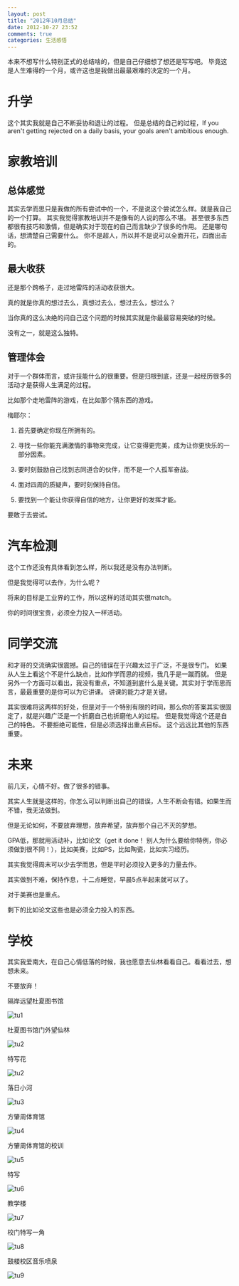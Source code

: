 ```yaml
---
layout: post
title: "2012年10月总结"
date: 2012-10-27 23:52
comments: true
categories: 生活感悟
---
```


本来不想写什么特别正式的总结啥的，但是自己仔细想了想还是写写吧。
毕竟这是人生难得的一个月，或许这也是我做出最最艰难的决定的一个月。

# 升学
这个其实我就是自己不断妥协和退让的过程。
但是总结的自己的过程，If you aren't getting rejected on a daily basis, your goals aren't ambitious enough.

<!--more-->

# 家教培训

## 总体感觉

其实去学而思只是我做的所有尝试中的一个，不是说这个尝试怎么样。就是我自己的一个打算。
其实我觉得家教培训并不是像有的人说的那么不堪。
甚至很多东西都很有技巧和激情，但是确实对于现在的自己而言缺少了很多的作用。
还是哪句话，想清楚自己需要什么。
你不是超人，所以并不是说可以全面开花，四面出击的。

## 最大收获
还是那个跨格子，走过地雷阵的活动收获很大。

真的就是你真的想过去么，真想过去么，想过去么，想过么？

当你真的这么决绝的问自己这个问题的时候其实就是你最最容易突破的时候。

没有之一，就是这么独特。

## 管理体会
对于一个群体而言，或许技能什么的很重要。但是归根到底，还是一起经历很多的活动才是获得人生满足的过程。

比如那个走地雷阵的游戏，在比如那个猜东西的游戏。

梅耶尔：

1. 首先要确定你现在所拥有的。

2. 寻找一些你能充满激情的事物来完成，让它变得更完美，成为让你更快乐的一部分因素。

3. 要时刻鼓励自己找到志同道合的伙伴，而不是一个人孤军奋战。

4. 面对四周的质疑声，要时刻保持自信。

5. 要找到一个能让你获得自信的地方，让你更好的发挥才能。

要敢于去尝试。


# 汽车检测

这个工作还没有具体看到怎么样，所以我还是没有办法判断。

但是我觉得可以去作，为什么呢？

将来的目标是工业界的工作，所以这样的活动其实很match。

你的时间很宝贵，必须全力投入一样活动。

# 同学交流

和才哥的交流确实很震撼。自己的错误在于兴趣太过于广泛，不是很专门。
如果从人生上看这个不是什么缺点，比如作学而思的视频，我几乎是一蹴而就。
但是另外一个方面可以看出，我没有重点，不知道到底什么是关键。其实对于学而思而言，最最重要的是你可以为它讲课。
讲课的能力才是关键。

其实很难将这两样的好处，但是对于一个特别有限的时间，那么你的答案其实很固定了，就是兴趣广泛是一个折磨自己也折磨他人的过程。
但是我觉得这个还是自己的特色。
不要拒绝可能性，但是必须选择出重点目标。
这个远远比其他的东西重要。

# 未来
前几天，心情不好。做了很多的错事。

其实人生就是这样的，你怎么可以判断出自己的错误，人生不断会有错。如果生而不错，我无法做到。

但是无论如何，不要放弃理想，放弃希望，放弃那个自己不灭的梦想。

GPA低，那就用活动补，比如论文（get it done！ 别人为什么要给你特例，你必须做到很不同！），比如美赛，比如PS，比如陶瓷，比如实习经历。

其实我觉得周末可以少去学而思，但是平时必须投入更多的力量去作。

其实做到不难，保持作息，十二点睡觉，早晨5点半起来就可以了。

对于美赛也是重点。

剩下的比如论文这些也是必须全力投入的东西。

# 学校

其实我爱南大，在自己心情低落的时候，我也愿意去仙林看看自己。看看过去，想想未来。

不要放弃！

隔岸远望杜夏图书馆

![tu1](/images/summary1/8.jpg)


杜夏图书馆门外望仙林

![tu2](/images/summary1/1.jpg)

特写花

![tu2](/images/summary1/6.jpg)

落日小河

![tu3](/images/summary1/7.jpg)

方肇周体育馆

![tu4](/images/summary1/3.jpg)

方肇周体育馆的校训

![tu5](/images/summary1/4.jpg)

特写

![tu6](/images/summary1/9.jpg)

教学楼

![tu7](/images/summary1/2.jpg)

校门特写一角

![tu8](/images/summary1/5.jpg)


鼓楼校区音乐喷泉

![tu9](/images/summary1/11.jpg)


